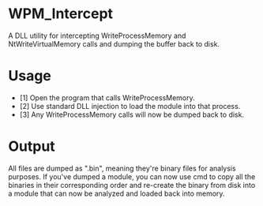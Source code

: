 # WPM_Intercept
A DLL utility for intercepting WriteProcessMemory and NtWriteVirtualMemory calls and dumping the buffer back to disk.

# Usage
- [1] Open the program that calls WriteProcessMemory.
- [2] Use standard DLL injection to load the module into that process.
- [3] Any WriteProcessMemory calls will now be dumped back to disk.

# Output
All files are dumped as ".bin", meaning they're binary files for analysis purposes. If you've dumped a module, you can now use cmd to copy all the binaries in their corresponding order and re-create the binary from disk into a module that can now be analyzed and loaded back into memory.
